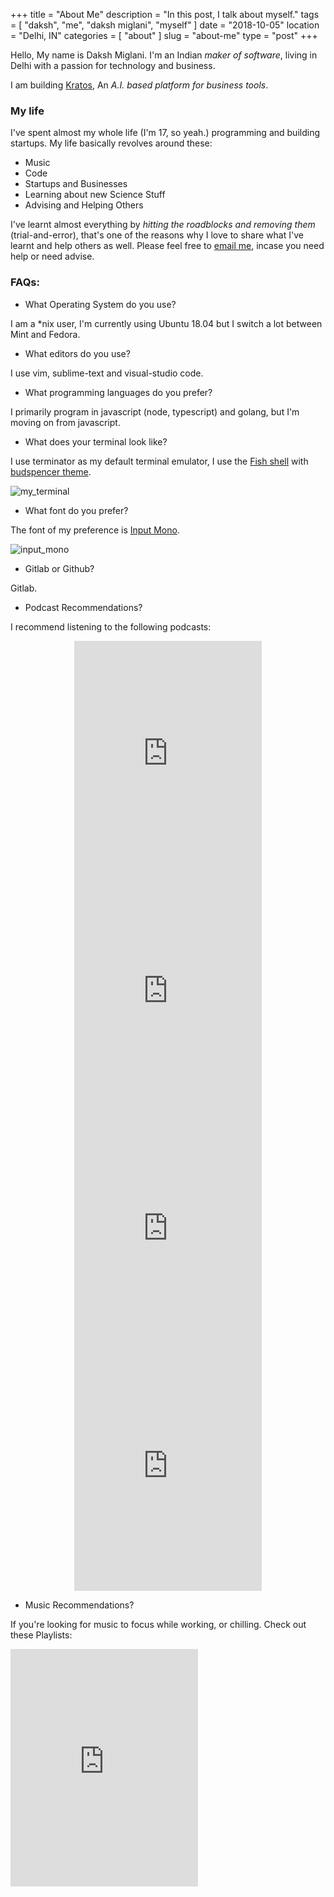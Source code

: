 +++
title = "About Me"
description = "In this post, I talk about myself."
tags = [ "daksh", "me", "daksh miglani", "myself" ]
date = "2018-10-05"
location = "Delhi, IN"
categories = [
  "about"
]
slug = "about-me"
type = "post"
+++


Hello, My name is Daksh Miglani. I'm an Indian _maker of software_, living in Delhi with a passion for technology and business.

I am building [Kratos](https://kratos.ai), An _A.I. based platform for business tools_.

### My life

I've spent almost my whole life (I'm 17, so yeah.) programming and building startups. My life basically revolves around these:

 - Music
 - Code
 - Startups and Businesses
 - Learning about new Science Stuff
 - Advising and Helping Others
 
I've learnt almost everything by _hitting the roadblocks and removing them_ (trial-and-error), that's one of the reasons why I love to share what I've learnt and help others as well. Please feel free to [email me](mailto:hello@dak.sh), incase you need help or need advise.

### FAQs:

- What Operating System do you use?

I am a &ast;nix user, I'm currently using Ubuntu 18.04 but I switch a lot between Mint and Fedora.

- What editors do you use?

I use vim, sublime-text and visual-studio code.

- What programming languages do you prefer?

I primarily program in javascript (node, typescript) and golang, but I'm moving on from javascript.

- What does your terminal look like?

I use terminator as my default terminal emulator, I use the [Fish shell](https://fishshell.com/) with [budspencer theme](https://github.com/oh-my-fish/theme-budspencer).

![my_terminal](https://i.imgur.com/KSL3W1o.png)

- What font do you prefer?

The font of my preference is [Input Mono](http://input.fontbureau.com/).

![input_mono](https://i.imgur.com/3dRiEZm.png)

- Gitlab or Github?

Gitlab.

- Podcast Recommendations?

I recommend listening to the following podcasts:

<div style="text-align: center;">
	<iframe src="https://open.spotify.com/embed/show/5YNYcVmxKGsd8Q73mssWT9" width="300" height="380" frameborder="0" allowtransparency="true" allow="encrypted-media"></iframe>
	<iframe src="https://open.spotify.com/embed/show/5bC65RDvs3oxnLyqqvkUYX" width="300" height="380" frameborder="0" allowtransparency="true" allow="encrypted-media"></iframe>
	<iframe src="https://open.spotify.com/embed/show/6SZVsPIxPfVs6aavqM1peY" width="300" height="380" frameborder="0" allowtransparency="true" allow="encrypted-media"></iframe>
	<iframe src="https://open.spotify.com/embed/show/1bJRgaFZHuzifad4IAApFR" width="300" height="380" frameborder="0" allowtransparency="true" allow="encrypted-media"></iframe>
</div>

- Music Recommendations?

If you're looking for music to focus while working, or chilling. Check out these Playlists:

<iframe src="https://open.spotify.com/embed/user/73mg4wt4gdfzm0j70ev81jb2l/playlist/2wtoJxrMRJltzZdiIzCfBl" width="300" height="380" frameborder="0" allowtransparency="true" allow="encrypted-media"></iframe>